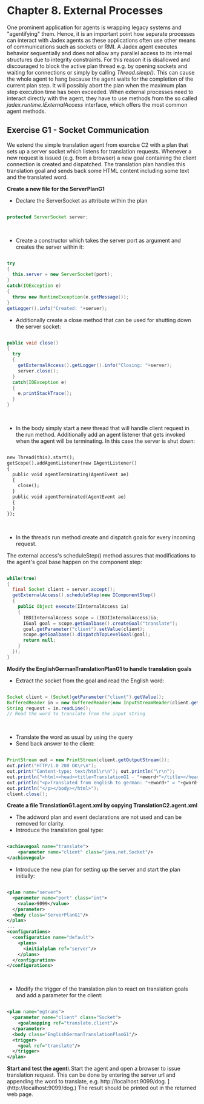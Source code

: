 Chapter 8. External Processes
==========================================

One prominent application for agents is wrapping legacy systems and "agentifying" them. Hence, it is an important point how separate processes can interact with Jadex agents as these applications often use other means of communications such as sockets or RMI. A Jadex agent executes behavior sequentially and does not allow any parallel access to its internal structures due to integrity constraints. For this reason it is disallowed and discouraged to block the active plan thread e.g. by opening sockets and waiting for connections or simply by calling *Thread.sleep()*. This can cause the whole agent to hang because the agent waits for the completion of the current plan step. It will possibly abort the plan when the maximum plan step execution time has been exceeded. When external processes need to interact directly with the agent, they have to use methods from the so called *jadex.runtime.IExternalAccess* interface, which offers the most common agent methods.

Exercise G1 - Socket Communication
-----------------------------------------------

We extend the simple translation agent from exercise C2 with a plan that sets up a server socket which listens for translation requests. Whenever a new request is issued (e.g. from a browser) a new goal containing the client connection is created and dispatched. The translation plan handles this translation goal and sends back some HTML content including some text and the translated word.



**Create a new file for the ServerPlanG1**

-   Declare the ServerSocket as attribute within the plan 


```java

protected ServerSocket server;

```


 

-   Create a constructor which takes the server port as argument and creates the server within it:


```java

try 
{
  this.server = new ServerSocket(port);
}
catch(IOException e) 
{
  throw new RuntimeException(e.getMessage());
}
getLogger().info("Created: "+server);

```


-   Additionally create a close method that can be used for shutting down the server socket:


```java

public void close() 
{
  try 
  {
    getExternalAccess().getLogger().info("Closing: "+server);
    server.close();
  }
  catch(IOException e) 
  {
    e.printStackTrace();
  }
}

```


 

-   In the body simply start a new thread that will handle client request in the run method. Additionally add an agent listener that gets invoked when the agent will be terminating. In this case the server is shut down:


```xml

new Thread(this).start();
getScope().addAgentListener(new IAgentListener() 
{
  public void agentTerminating(AgentEvent ae) 
  {
    close();
  }
  public void agentTerminated(AgentEvent ae) 
  {
  }
});

```


 

-   In the threads run method create and dispatch goals for every incoming request.

The external access's scheduleStep() method assures that modifications to the agent's goal base happen on the component step:


```java

while(true)
{
  final Socket client = server.accept();
  getExternalAccess().scheduleStep(new IComponentStep()
  {
    public Object execute(IInternalAccess ia)
    {
      IBDIInternalAccess scope = (IBDIInternalAccess)ia;
      IGoal goal = scope.getGoalbase().createGoal("translate");
      goal.getParameter("client").setValue(client);
      scope.getGoalbase().dispatchTopLevelGoal(goal);
      return null;
    }
  });
}

```


**Modify the EnglishGermanTranslationPlanG1 to handle translation goals**

-   Extract the socket from the goal and read the English word:


```java

Socket client = (Socket)getParameter("client").getValue();
BufferedReader in = new BufferedReader(new InputStreamReader(client.getInputStream()));
String request = in.readLine();
// Read the word to translate from the input string

```


 

-   Translate the word as usual by using the query
-   Send back answer to the client:


```java

PrintStream out = new PrintStream(client.getOutputStream());
out.print("HTTP/1.0 200 OK\r\n");
out.print("Content-type: text/html\r\n"); out.println("\r\n");
out.println("<html><head><title>TranslationG1 - "+eword+"</title></head><body>");
out.println("<p>Translated from english to german: "+eword+" = "+gword+".");
out.println("</p></body></html>");
client.close();

```


**Create a file TranslationG1.agent.xml by copying TranslationC2.agent.xml**

-   The addword plan and event declarations are not used and can be removed for clarity.
-   Introduce the translation goal type:


```xml

<achievegoal name="translate">
    <parameter name="client" class="java.net.Socket"/>
</achievegoal>

```


-   Introduce the new plan for setting up the server and start the plan initially:


```xml

<plan name="server">
  <parameter name="port" class="int">
    <value>9099</value>
  </parameter>
  <body class="ServerPlanG1"/>
</plan>
...
<configurations>
  <configuration name="default">
    <plans>
      <initialplan ref="server"/>
    </plans>
  </configuration>
</configurations>

```


 

-   Modify the trigger of the translation plan to react on translation goals and add a parameter for the client:


```xml

<plan name="egtrans">
  <parameter name="client" class="Socket">
    <goalmapping ref="translate.client"/>
  </parameter>
  <body class="EnglishGermanTranslationPlanG1"/>
  <trigger>
    <goal ref="translate"/>
  </trigger>
</plan>

```


**Start and test the agent**\\ Start the agent and open a browser to issue translation request. This can be done by entering the server url and appending the word to translate, e.g. http://localhost:9099/dog. ](http://localhost:9099/dog.)  The result should be printed out in the returned web page.
